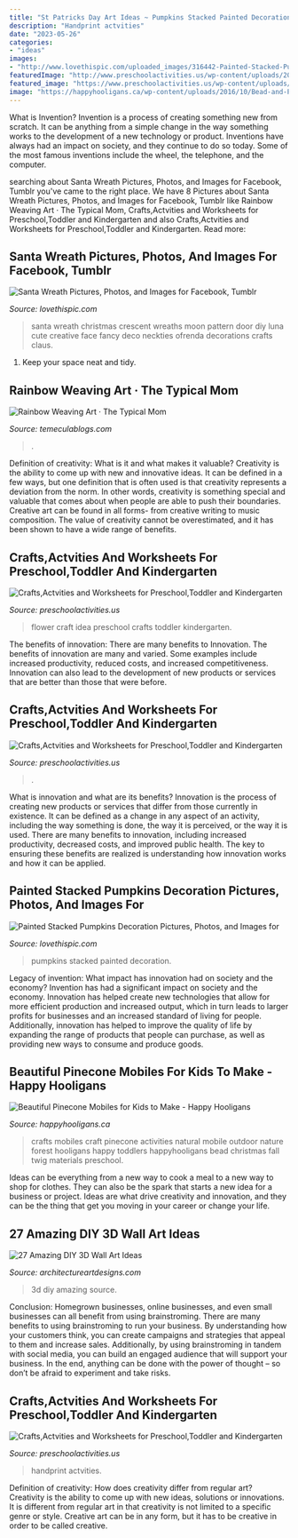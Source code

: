 ```yaml
---
title: "St Patricks Day Art Ideas ~ Pumpkins Stacked Painted Decoration"
description: "Handprint actvities"
date: "2023-05-26"
categories:
- "ideas"
images:
- "http://www.lovethispic.com/uploaded_images/316442-Painted-Stacked-Pumpkins-Decoration.jpg"
featuredImage: "http://www.preschoolactivities.us/wp-content/uploads/2016/07/flower-craft-idea-for-kids.jpg"
featured_image: "https://www.preschoolactivities.us/wp-content/uploads/2015/07/sun-craft.jpg"
image: "https://happyhooligans.ca/wp-content/uploads/2016/10/Bead-and-Pinecone-Mobile-craft-for-kids-.jpg"
---
```



What is Invention?
Invention is a process of creating something new from scratch. It can be anything from a simple change in the way something works to the development of a new technology or product. Inventions have always had an impact on society, and they continue to do so today. Some of the most famous inventions include the wheel, the telephone, and the computer.

	

		
searching about Santa Wreath Pictures, Photos, and Images for Facebook, Tumblr you've came to the right place. We have 8 Pictures about Santa Wreath Pictures, Photos, and Images for Facebook, Tumblr like Rainbow Weaving Art · The Typical Mom, Crafts,Actvities and Worksheets for Preschool,Toddler and Kindergarten and also Crafts,Actvities and Worksheets for Preschool,Toddler and Kindergarten. Read more:
		
    
## Santa Wreath Pictures, Photos, And Images For Facebook, Tumblr

<img loading=lazy src="http://www.lovethispic.com/uploaded_images/221833-Santa-Wreath.jpg" onerror="this.onerror=null;this.src='https://tse3.mm.bing.net/th?id=OIP.qMHtBcXDMGOE0-RiX4eN7QHaJ4&amp;pid=15.1';" alt="Santa Wreath Pictures, Photos, and Images for Facebook, Tumblr">

_Source: lovethispic.com_

>santa wreath christmas crescent wreaths moon pattern door diy luna cute creative face fancy deco neckties ofrenda decorations crafts claus. 

	

1. Keep your space neat and tidy.

    
## Rainbow Weaving Art · The Typical Mom

<img loading=lazy src="https://temeculablogs.com/wp-content/uploads/2016/02/Rainbow-paper-plate-weaving-craft-for-kids.-Great-for-St.Patricks-Day-or-a-classroom-craft-throughout-the-year..jpg" onerror="this.onerror=null;this.src='https://tse4.mm.bing.net/th?id=OIP.Mxnf6PL5Cpj7aEfhHYqOoQHaKW&amp;pid=15.1';" alt="Rainbow Weaving Art · The Typical Mom">

_Source: temeculablogs.com_

>. 

	

Definition of creativity: What is it and what makes it valuable?
Creativity is the ability to come up with new and innovative ideas. It can be defined in a few ways, but one definition that is often used is that creativity represents a deviation from the norm. In other words, creativity is something special and valuable that comes about when people are able to push their boundaries. Creative art can be found in all forms- from creative writing to music composition. The value of creativity cannot be overestimated, and it has been shown to have a wide range of benefits.

    
## Crafts,Actvities And Worksheets For Preschool,Toddler And Kindergarten

<img loading=lazy src="http://www.preschoolactivities.us/wp-content/uploads/2016/07/flower-craft-idea-for-kids.jpg" onerror="this.onerror=null;this.src='https://tse4.mm.bing.net/th?id=OIP.YUkUjODrKsZ2hTYoXZEK6QAAAA&amp;pid=15.1';" alt="Crafts,Actvities and Worksheets for Preschool,Toddler and Kindergarten">

_Source: preschoolactivities.us_

>flower craft idea preschool crafts toddler kindergarten. 

	

The benefits of innovation: There are many benefits to Innovation.
The benefits of innovation are many and varied. Some examples include increased productivity, reduced costs, and increased competitiveness. Innovation can also lead to the development of new products or services that are better than those that were before.

    
## Crafts,Actvities And Worksheets For Preschool,Toddler And Kindergarten

<img loading=lazy src="https://www.preschoolactivities.us/wp-content/uploads/2015/07/sun-craft.jpg" onerror="this.onerror=null;this.src='https://tse3.mm.bing.net/th?id=OIP.9YXTXKTIxYEUsQP07AIxYwHaJ3&amp;pid=15.1';" alt="Crafts,Actvities and Worksheets for Preschool,Toddler and Kindergarten">

_Source: preschoolactivities.us_

>. 

	

What is innovation and what are its benefits?
Innovation is the process of creating new products or services that differ from those currently in existence. It can be defined as a change in any aspect of an activity, including the way something is done, the way it is perceived, or the way it is used. 
There are many benefits to innovation, including increased productivity, decreased costs, and improved public health. The key to ensuring these benefits are realized is understanding how innovation works and how it can be applied.

    
## Painted Stacked Pumpkins Decoration Pictures, Photos, And Images For

<img loading=lazy src="http://www.lovethispic.com/uploaded_images/316442-Painted-Stacked-Pumpkins-Decoration.jpg" onerror="this.onerror=null;this.src='https://tse2.mm.bing.net/th?id=OIP.zcCVnI3komXFtb2xgaJ4DQHaNK&amp;pid=15.1';" alt="Painted Stacked Pumpkins Decoration Pictures, Photos, and Images for">

_Source: lovethispic.com_

>pumpkins stacked painted decoration. 

	

Legacy of invention: What impact has innovation had on society and the economy?
Invention has had a significant impact on society and the economy. Innovation has helped create new technologies that allow for more efficient production and increased output, which in turn leads to larger profits for businesses and an increased standard of living for people. Additionally, innovation has helped to improve the quality of life by expanding the range of products that people can purchase, as well as providing new ways to consume and produce goods.

    
## Beautiful Pinecone Mobiles For Kids To Make - Happy Hooligans

<img loading=lazy src="https://happyhooligans.ca/wp-content/uploads/2016/10/Bead-and-Pinecone-Mobile-craft-for-kids-.jpg" onerror="this.onerror=null;this.src='https://tse2.mm.bing.net/th?id=OIP.-nPdziqk7PZb-Lg2WJN4OgAAAA&amp;pid=15.1';" alt="Beautiful Pinecone Mobiles for Kids to Make - Happy Hooligans">

_Source: happyhooligans.ca_

>crafts mobiles craft pinecone activities natural mobile outdoor nature forest hooligans happy toddlers happyhooligans bead christmas fall twig materials preschool. 

	

Ideas can be everything from a new way to cook a meal to a new way to shop for clothes. They can also be the spark that starts a new idea for a business or project. Ideas are what drive creativity and innovation, and they can be the thing that get you moving in your career or change your life.

    
## 27 Amazing DIY 3D Wall Art Ideas

<img loading=lazy src="https://www.architectureartdesigns.com/wp-content/uploads/2013/11/1724.jpg" onerror="this.onerror=null;this.src='https://tse1.mm.bing.net/th?id=OIP.CZFGbueVo5gw6zxt65IPiAHaJ4&amp;pid=15.1';" alt="27 Amazing DIY 3D Wall Art Ideas">

_Source: architectureartdesigns.com_

>3d diy amazing source. 

	

Conclusion: Homegrown businesses, online businesses, and even small businesses can all benefit from using brainstroming.
There are many benefits to using brainstroming to run your business. By understanding how your customers think, you can create campaigns and strategies that appeal to them and increase sales. Additionally, by using brainstroming in tandem with social media, you can build an engaged audience that will support your business. In the end, anything can be done with the power of thought – so don’t be afraid to experiment and take risks.

    
## Crafts,Actvities And Worksheets For Preschool,Toddler And Kindergarten

<img loading=lazy src="https://www.preschoolactivities.us/wp-content/uploads/2016/07/handprint-flower.jpg" onerror="this.onerror=null;this.src='https://tse2.mm.bing.net/th?id=OIP.pJPJsaAcsYKt4i9n9OKL2gHaJ6&amp;pid=15.1';" alt="Crafts,Actvities and Worksheets for Preschool,Toddler and Kindergarten">

_Source: preschoolactivities.us_

>handprint actvities. 

	

Definition of creativity: How does creativity differ from regular art?
Creativity is the ability to come up with new ideas, solutions or innovations. It is different from regular art in that creativity is not limited to a specific genre or style. Creative art can be in any form, but it has to be creative in order to be called creative.

